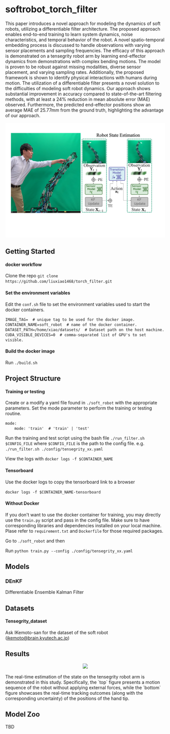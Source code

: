 # softrobot_torch_filter
This paper introduces a novel approach for modeling the dynamics of soft robots, utilizing a differentiable filter architecture. The proposed approach enables end-to-end training to learn system dynamics, noise characteristics, and temporal behavior of the robot. A novel spatio-temporal embedding process is discussed to handle observations with varying sensor placements and sampling frequencies. The efficacy of this approach is demonstrated on a tensegrity robot arm by learning end-effector dynamics from demonstrations with complex bending motions. The model is proven to be robust against missing modalities, diverse sensor placement, and varying sampling rates. Additionally, the proposed framework is shown to identify physical interactions with humans during motion. The utilization of a differentiable filter presents a novel solution to the difficulties of modeling soft robot dynamics. Our approach shows substantial improvement in accuracy compared to state-of-the-art filtering methods, with at least a 24% reduction in mean absolute error (MAE) observed. Furthermore, the predicted end-effector positions show an average MAE of 25.77mm from the ground truth, highlighting the advantage of our approach. 

<p align="center">
<img src = "img/overview_new.png" width ="600" />
</p>

## Getting Started
#### docker workflow

Clone the repo `git clone https://github.com/liuxiao1468/torch_filter.git`

#### Set the environment variables
Edit the `conf.sh` file to set the environment variables used to start the docker 
containers. 

```
IMAGE_TAG=  # unique tag to be used for the docker image.
CONTAINER_NAME=soft_robot  # name of the docker container.
DATASET_PATH=/home/xiao/datasets/  # Dataset path on the host machine.
CUDA_VISIBLE_DEVICES=0  # comma-separated list of GPU's to set visible.
```

#### Build the docker image
Run `./build.sh`

## Project Structure

#### Training or testing
Create or a modify a yaml file found in `./soft_robot` 
with the appropriate parameters. Set the mode parameter to perform the 
training or testing routine. 

```
mode:
    mode: 'train'  # 'train' | 'test'
```

Run the training and test script using the bash file `./run_filter.sh $CONFIG_FILE` 
where `$CONFIG_FILE` is the path to the config file. e.g. 
`./run_filter.sh ./config/tensegrity_xx.yaml`

View the logs with `docker logs -f $CONTAINER_NAME`

#### Tensorboard

Use the docker logs to copy the tensorboard link to a browser

```docker logs -f $CONTAINER_NAME-tensorboard```
 
#### Without Docker

If you don't want to use the docker container for training, you may directly use the
`train.py` script and pass in the config file. Make sure to have corresponding libraries and
dependencies installed on your local machine. Plase refer to `requirement.txt` and `Dockerfile` 
for those required packages.

Go to `./soft_robot` and then

Run `python train.py --config ./config/tensegrity_xx.yaml`


## Models
### DEnKF
Differentiable Ensemble Kalman Filter


## Datasets
#### Tensegrity_dataset
Ask IKemoto-san for the dataset of the soft robot (ikemoto@brain.kyutech.ac.jp)


## Results
<p align="center">
<img src = "img/test.gif" width ="800" />
</p>
The real-time estimation of the state on the tensegrity robot arm is demonstrated in this study. Specifically, the `top` figure presents a motion sequence of the robot without applying external forces, while the `bottom` figure showcases the real-time tracking outcomes (along with the corresponding uncertainty) of the positions of the hand tip.

## Model Zoo
TBD

